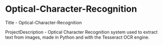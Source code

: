 # Optical-Character-Recognition

Title - Optical-Character-Recognition </br>

ProjectDescription - Optical Character Recognition system used to extract text from images, made in Python and with the Tesseract OCR engine. </br>